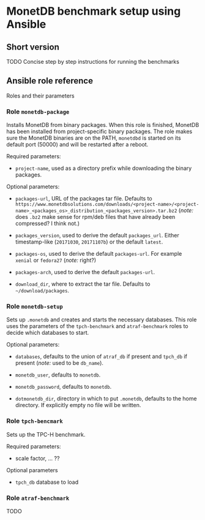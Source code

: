 MonetDB benchmark setup using Ansible
=====================================


Short version
-------------

TODO Concise step by step instructions for running the benchmarks


Ansible role reference
----------------------

Roles and their parameters


### Role `monetdb-package` ###

Installs MonetDB from binary packages.  When this role is finished,
MonetDB has been installed from project-specific binary packages.  The
role makes sure the MonetDB binaries are on the PATH, `monetdbd` is
started on its default port (50000) and will be restarted after a
reboot.

Required parameters: 

- `project-name`, used as a directory prefix while downloading the
  binary packages.

Optional parameters: 

- `packages-url`, URL of the packages tar file.  Defaults to
  `https://www.monetdbsolutions.com/downloads/<project-name>/<project-name>_<packages_os>_distribution_<packages_version>.tar.bz2`
  (*note:* does `.bz2` make sense for rpm/deb files that have already
  been compressed?  I think not.)

- `packages_version`, used to derive the default `packages_url`.
  Either timestamp-like (`20171030`, `20171107b`) or the default `latest`.

- `packages-os`, used to derive the default `packages-url`.  For
  example `xenial` or `fedora27` (*note:* right?)

- `packages-arch`, used to derive the default `packages-url`.

- `download_dir`, where to extract the tar file.  Defaults to `~/download/packages`.


### Role `monetdb-setup` ###

Sets up `.monetdb` and creates and starts the necessary databases.
This role uses the parameters of the `tpch-benchmark` and
`atraf-benchmark` roles to decide which databases to start.

Optional parameters:

- `databases`, defaults to the union of `atraf_db` if present and
  `tpch_db` if present  (*note:* used to be `db_name`).

- `monetdb_user`, defaults to `monetdb`.

- `monetdb_password`, defaults to `monetdb`.

- `dotmonetdb_dir`, directory in which to put `.monetdb`, defaults to
  the home directory.  If explicitly empty no file will be written.


### Role `tpch-bencmark` ###

Sets up the TPC-H benchmark.  

Required parameters:

- scale factor, ... ??

Optional parameters

- `tpch_db` database to load

### Role `atraf-benchmark` ###

TODO

